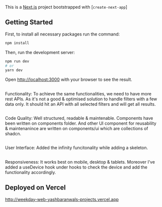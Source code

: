 This is a [Next.js](https://nextjs.org/) project bootstrapped with [`create-next-app`]

## Getting Started

First, to install all necessary packages run the command:

```bash
npm install
```

Then, run the development server:

```bash
npm run dev
# or
yarn dev
```

Open [http://localhost:3000](http://localhost:3000) with your browser to see the result.


## 
Functionality: To achieve the same functionalities, we need to have more rest APIs.
As it's not a good & optimised solution to handle filters with a few data only.
It should hit an API with all selected filters and will get all results.

## 
Code Quality: 
Well structured, readable & maintenable.
Components have been written on components folder.
And other UI component for reusability & maintenanince are written on components/ui which are collections of shadcn.

## 
User Interface: Added the infinity funcitonality while adding a skeleton.

## 
Responsiveness: It works best on mobile, desktop & tablets.
Moreover I've added a useDevice hook under hooks to check the device and add the functionality accordingly.


## Deployed on Vercel
http://weekday-web-yashbaranwals-projects.vercel.app